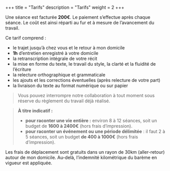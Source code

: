 +++
title = "Tarifs"
description = "Tarifs"
weight = 2
+++

Une séance est facturée **200€**. Le paiement s’effectue après chaque séance. Le coût est ainsi réparti au fur et à mesure de l’avancement du travail.

Ce tarif comprend :
- le trajet jusqu’à chez vous et le retour à mon domicile
- **1h** d’entretien enregistré à votre domicile
- la retranscription intégrale de votre récit
- la mise en forme du texte, le travail du style, la clarté et la fluidité de l’écriture
- la relecture orthographique et grammaticale
- les ajouts et les corrections éventuelles (après relecture de votre part)
- la livraison du texte au format numérique ou sur papier

> Vous pouvez interrompre notre collaboration à tout moment sous réserve du règlement du travail déjà réalisé.

<p>

> **À titre indicatif :**
>    * **pour raconter une vie entière :** environ 8 à 12 séances, soit un budget de **1600 à 2400€** (hors frais d’impression).
>    * **pour raconter un événement ou une période délimitée** : il faut 2 à 5 séances, soit un budget **de 400 à 1000€** (hors frais d’impression).

Les frais de déplacement sont gratuits dans un rayon de 30km (aller-retour) autour de mon domicile. Au-delà, l’indemnité kilométrique du barème en vigueur est appliquée.